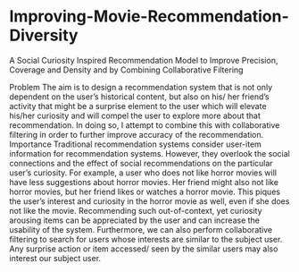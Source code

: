 # Improving-Movie-Recommendation-Diversity
A Social Curiosity Inspired Recommendation Model to Improve Precision, Coverage and Density and by Combining Collaborative Filtering

Problem
The aim is to design a recommendation system that is not only dependent on the user’s historical content, but also on his/ her friend’s activity that might be a surprise element to the user which will elevate his/her curiosity and will compel the user to explore more about that recommendation. In doing so, I attempt to combine this with collaborative filtering in order to further improve accuracy of the recommendation.
Importance
Traditional recommendation systems consider user-item information for recommendation systems. However, they overlook the social connections and the effect of social recommendations on the particular user’s curiosity. For example, a user who does not like horror movies will have less suggestions about horror movies. Her friend might also not like horror movies, but her friend likes or watches a horror movie. This piques the user’s interest and curiosity in the horror movie as well, even if she does not like the movie. Recommending such out-of-context, yet curiosity arousing items can be appreciated by the user and can increase the usability of the system. Furthermore, we can also perform collaborative filtering to search for users whose interests are similar to the subject user. Any surprise action or item accessed/ seen by the similar users may also interest our subject user.

